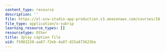 ```yaml
---
content_type: resource
description: ''
file: https://ol-ocw-studio-app-production.s3.amazonaws.com/courses/18-01sc-single-variable-calculus-fall-2010/f5083220aa8772eb4a87d25a873623ba_kCPVBl953eY.srt
file_type: application/x-subrip
learning_resource_types: []
resourcetype: Other
title: 3play caption file
uid: f5083220-aa87-72eb-4a87-d25a873623ba
---
```


